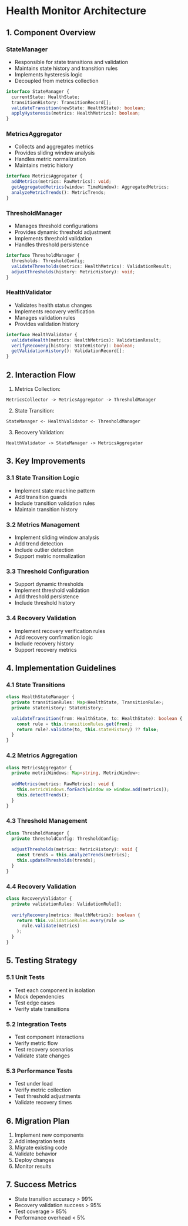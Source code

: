 # Health Monitor Architecture

## 1. Component Overview

### StateManager
- Responsible for state transitions and validation
- Maintains state history and transition rules
- Implements hysteresis logic
- Decoupled from metrics collection

```typescript
interface StateManager {
  currentState: HealthState;
  transitionHistory: TransitionRecord[];
  validateTransition(newState: HealthState): boolean;
  applyHysteresis(metrics: HealthMetrics): boolean;
}
```

### MetricsAggregator
- Collects and aggregates metrics
- Provides sliding window analysis
- Handles metric normalization
- Maintains metric history

```typescript
interface MetricsAggregator {
  addMetrics(metrics: RawMetrics): void;
  getAggregatedMetrics(window: TimeWindow): AggregatedMetrics;
  analyzeMetricTrends(): MetricTrends;
}
```

### ThresholdManager
- Manages threshold configurations
- Provides dynamic threshold adjustment
- Implements threshold validation
- Handles threshold persistence

```typescript
interface ThresholdManager {
  thresholds: ThresholdConfig;
  validateThresholds(metrics: HealthMetrics): ValidationResult;
  adjustThresholds(history: MetricHistory): void;
}
```

### HealthValidator
- Validates health status changes
- Implements recovery verification
- Manages validation rules
- Provides validation history

```typescript
interface HealthValidator {
  validateHealth(metrics: HealthMetrics): ValidationResult;
  verifyRecovery(history: StateHistory): boolean;
  getValidationHistory(): ValidationRecord[];
}
```

## 2. Interaction Flow

1. Metrics Collection:
```
MetricsCollector -> MetricsAggregator -> ThresholdManager
```

2. State Transition:
```
StateManager <- HealthValidator <- ThresholdManager
```

3. Recovery Validation:
```
HealthValidator -> StateManager -> MetricsAggregator
```

## 3. Key Improvements

### 3.1 State Transition Logic
- Implement state machine pattern
- Add transition guards
- Include transition validation rules
- Maintain transition history

### 3.2 Metrics Management
- Implement sliding window analysis
- Add trend detection
- Include outlier detection
- Support metric normalization

### 3.3 Threshold Configuration
- Support dynamic thresholds
- Implement threshold validation
- Add threshold persistence
- Include threshold history

### 3.4 Recovery Validation
- Implement recovery verification rules
- Add recovery confirmation logic
- Include recovery history
- Support recovery metrics

## 4. Implementation Guidelines

### 4.1 State Transitions
```typescript
class HealthStateManager {
  private transitionRules: Map<HealthState, TransitionRule>;
  private stateHistory: StateHistory;

  validateTransition(from: HealthState, to: HealthState): boolean {
    const rule = this.transitionRules.get(from);
    return rule?.validate(to, this.stateHistory) ?? false;
  }
}
```

### 4.2 Metrics Aggregation
```typescript
class MetricsAggregator {
  private metricWindows: Map<string, MetricWindow>;
  
  addMetrics(metrics: RawMetrics): void {
    this.metricWindows.forEach(window => window.add(metrics));
    this.detectTrends();
  }
}
```

### 4.3 Threshold Management
```typescript
class ThresholdManager {
  private thresholdConfig: ThresholdConfig;
  
  adjustThresholds(metrics: MetricHistory): void {
    const trends = this.analyzeTrends(metrics);
    this.updateThresholds(trends);
  }
}
```

### 4.4 Recovery Validation
```typescript
class RecoveryValidator {
  private validationRules: ValidationRule[];
  
  verifyRecovery(metrics: HealthMetrics): boolean {
    return this.validationRules.every(rule => 
      rule.validate(metrics)
    );
  }
}
```

## 5. Testing Strategy

### 5.1 Unit Tests
- Test each component in isolation
- Mock dependencies
- Test edge cases
- Verify state transitions

### 5.2 Integration Tests
- Test component interactions
- Verify metric flow
- Test recovery scenarios
- Validate state changes

### 5.3 Performance Tests
- Test under load
- Verify metric collection
- Test threshold adjustments
- Validate recovery times

## 6. Migration Plan

1. Implement new components
2. Add integration tests
3. Migrate existing code
4. Validate behavior
5. Deploy changes
6. Monitor results

## 7. Success Metrics

- State transition accuracy > 99%
- Recovery validation success > 95%
- Test coverage > 85%
- Performance overhead < 5%
